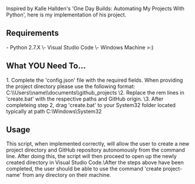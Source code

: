 Inspired by Kalle Hallden's 'One Day Builds: Automating My Projects With Python', here is my implementation of his project.

<h2>Requirements</h2>
- Python 2.7.X
\- Visual Studio Code
\- Windows Machine >:)

<h2>What YOU Need To...</h2>
1. Complete the 'config.json' file with the required fields. When providing the project directory please use the following format: C:\\Users\\name\\documents\\github_projects
\2. Replace the rem lines in 'create.bat' with the respective paths and GitHub origin.
\3. After completeing step 2, drag 'create.bat' to your System32 folder located typically at path C:\Windows\System32

<h2>Usage</h2>
This script, when implemented correctly, will allow the user to create a new project directory and GitHub repository autonomously from the command line. After doing this, the script will then proceed to open up the newly created directory in Visual Studio Code.\After the steps above have been completed, the user should be able to use the command 'create project-name' from any directory on their machine.